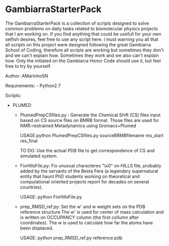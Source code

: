 # GambiarraStarterPack

The GambiarraStarterPack is a collection of scripts designed to solve common problems on daily tasks related to biomolecular physics projects that I am working on.
If you find anything that could be usefull for your own selfish desires, feel free to use any script here.
I must warning you all that all scripts on this project were designed following the great Gambiarra School of Coding, therefore all scripts are working but sometimes they don't and we can't explain how. Sometimes they work and we also can't explain how. Only the initiated on the Gambiarra Honor Code should use it, but feel free to try by yourself.

Author: AMarinhoSN 

Requirements:
	- Python2.7

Scripts:

 - PLUMED

	- PlumedPrepCSfiles.py : Generate the Chemical Shift (CS) files input based on CS source files on BMRB format. Those files are used for NMR-restrained Metadynamics using Gromacs+Plumed
		
		USAGE:python PlumedPrepCSfiles.py sourceBRMBfilename res_start res_final
		
		TO DO: Use the actual PDB file to get correspondence of CS and simulated system. 

	- FixHillsFile.py: Fix unusual characteres "\x0" on HILLS file, probably added by the servants of the Besta Fera (a legendary supernatural entity that haunt PhD students working on theoretical and computational oriented projects report for decades on several countries).

		USAGE: python FixHillsFile.py
		
	- prep_RMSD_ref.py: Set the w' and w weight sets on the PDB reference structure.The w' is used for center of mass calculation and is written on OCCUPANCY column (the first collumn after coordinates). The w is used to calculate how far the atoms have been displaced.
		
		USAGE: python prep_RMSD_ref.py reference.pdb
 
